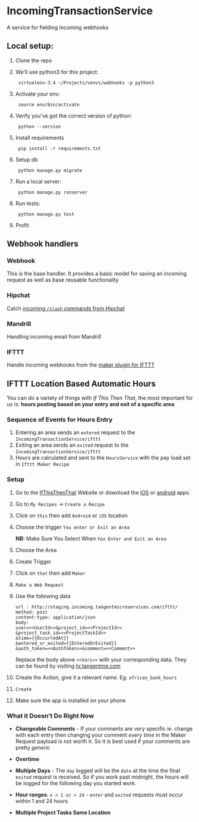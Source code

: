 # IncomingTransactionService

A service for fielding incoming webhooks

## Local setup:

1. Clone the repo
2. We'll use python3 for this project:

        virtualenv-3.4 ~/Projects/venvs/webhooks -p python3

3. Activate your env:

        source env/bin/activate

4. Verify you've got the correct version of python:

        python --version

5. Install requirements

        pip install -r requirements.txt

5. Setup db

		python manage.py migrate

5. Run a local server:

        python manage.py runserver

6. Run tests:

        python manage.py test

7. Profit

## Webhook handlers

### Webhook

This is the base handler. It provides a basic model for saving an incoming request as well as base reusable functionality

### Hipchat

Catch [incoming `/slash` commands from Hipchat](https://blog.hipchat.com/2015/02/11/build-your-own-integration-with-hipchat/)

### Mandrill

Handling incoming email from Mandrill

### IFTTT

Handle incoming webhooks from the [maker plugin for IFTTT](https://ifttt.com/maker)

## IFTTT Location Based Automatic Hours

You can do a variety of things with _If This Then That_, the most important for us is: **hours posting based on your entry and exit of a specific area**

### Sequence of Events for Hours Entry

1. Entering an area sends an `entered` request to the `IncomingTransactionService/ifttt`
2. Exiting an area sends an `exited` request to the `IncomingTransactionService/ifttt`
3. Hours are calculated and sent to the `HoursService` with the pay load set in `Ifttt Maker Recipe`

### Setup

1. Go to the [IfThisThenThat](https://ifttt.com) Website
or download the [iOS](https://itunes.apple.com/za/app/if-by-ifttt/id660944635?mt=8) or [android](https://play.google.com/store/apps/details?id=com.ifttt.ifttt&hl=en) apps.

2. Go to `My Recipes` -> `Create a Recipe`

3. Click on `this` then add `Android` or `iOS` location

4. Choose the trigger `You enter or Exit an Area`

    **NB:** Make Sure You Select When `You Enter and Exit an Area`

5. Choose the Area

6. Create Trigger

7. Click on `that` then add `Maker`

8. `Make a Web Request`

9. Use the following data

    ```
    url : http://staging.incoming.tangentmicroservices.com/ifttt/
    method: post
    content-type: application/json
    body:
    user=<<UserId>>&project_id=<<ProjectId>>
    &project_task_id=<<ProjectTaskId>>
    &time={{OccurredAt}}
    &entered_or_exited={{EnteredOrExited}}
    &auth_token=<<AuthToken>>&comment=<<Comment>>
    ```

    Replace the body above `<<Vars>>` with your corresponding data. They can be found by visiting [hr.tangentme.com](http://hr.tangentme.com/)

10. Create the Action, give it a relevant name. Eg. `african_bank_hours`

11. `Create`

12. Make sure the app is installed on your phone

### What it Doesn't Do Right Now

* **Changeable Comments** -  If your comments are very specific ie. change with each entry then changing your comment _every time_ in the Maker Request payload is not  worth it. So it is best used if your comments are pretty _generic_

* **Overtime**

* **Multiple Days** - The `day` logged will be the `date` at the time the final `exited` request is received. So if you work past midnight, the hours will be logged for the following day you started work.

* **Hour ranges**: `x < 1 or > 24` - `enter` and `exited` requests must occur within 1 and 24 hours

* **Multiple Project Tasks Same Location**
